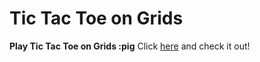 # Tic Tac Toe on Grids

**Play Tic Tac Toe on Grids :pig**
Click [here](https://tictactoe-on-grids.surge.sh/) and check it out!
